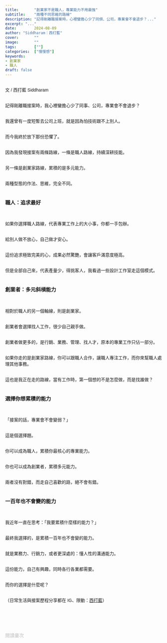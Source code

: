```yaml
---
title:       "創業家不是職人，專業能力不用最強"
subtitle:    "兩種不同思維的路線"
description: "記得剛離職接案時，心裡蠻擔心少了同儕、公司，專業會不會退步？..."
excerpt: "..."
date:        2024-08-09
author: "Siddharam｜西打藍"
cover:       ""
image:       ""
tags:        [""]
categories:  ["慢慢想"]
keywords:
- 創業家
- 職人
draft: false
---
```


<article style="font-family: 'Noto Sans TC', '微軟正黑體', sans-serif; font-weight: 300;">

<br>文 / 西打藍 Siddharam<br><br>

記得剛離職接案時，我心裡蠻擔心少了同事、公司，專業會不會退步？<br><br>

我還曾有一度短暫去公司上班，就是因為怕技術跟不上別人。<br><br>

而今我終於放下那份恐懼了。<br><br>

因為我發現接案有兩條路線，一條是職人路線，持續深耕技能。<br><br>

另一條是創業家路線，累積的是多元能力。<br><br>

兩種型態的作法、思維，完全不同。<br><br>


<h3 class="article-h1-color">職人：追求最好</h3><br>

如果你選擇職人路線，代表專業工作上的大小事，你都一手包辦。<br><br>

給別人做不放心，自己做才安心。<br><br>

這份追求極致完美的心，成果必然驚艷，會讓客戶滿意度極高。<br><br>

但是全部自己來，代表產量少，得挑客人，我看過一些設計工作室走這個模式。<br><br>


<h3 class="article-h1-color">創業者：多元斜槓能力</h3><br>

相對於職人的另一個軸線，則是創業家。<br><br>

創業者會選擇找人工作，很少自己親手做。<br><br>

創業者做更多的，是行銷、業務、管理、找人才，原本的專業工作只佔一部分。<br><br>

如果你走的是創業家路線，你可以跟職人合作，讓職人專注工作，而你來幫職人處理其他事務。<br><br>

這也是我正在走的路線，當有工作時，第一個想的不是怎麼做，而是找誰做？<br><br>


<h3 class="article-h1-color">選擇你想累積的能力</h3><br>

「接案的話，專業會不會變弱？」<br><br>

這是個選擇題。<br><br>

你可以成為職人，累積你最核心的專業能力。<br><br>

你也可以成為創業者，累積多元能力。<br><br>

兩者沒有對錯，而走自己喜歡的路，絕不會有錯。<br><br>


<h3 class="article-h1-color">一百年也不會變的能力</h3><br>

我近年一直在思考：「我要累積什麼樣的能力？」<br><br>

最終我選擇的，是累積一百年也不會變的能力。<br><br>

就是業務力、行銷力，或者更深處的：懂人性的溝通能力。<br><br>

這份能力，自己有興趣，同時各行各業都需要。<br><br>

而你的選擇是什麼呢？<br><br>



<!-- 
<!-- 案例 > 證明案例 > 壞處 > 怎麼改變（列步驟） > 結語總結金句 -->


（日常生活與接案歷程分享都在 IG、限動：<a href="https://www.instagram.com/sidd.blue/" target="_blank">西打藍</a>）<br><br>

<!-- <h3 class="article-h1-color"></h3><br> -->





<br><br><br>

</article>

<div style="color: #bfbfbf; font-size: 15px;" id="busuanzi_container_page_pv">
  閱讀量<span id="busuanzi_value_page_pv"></span>次
</div>

<script src="../../js/post.js"></script>
